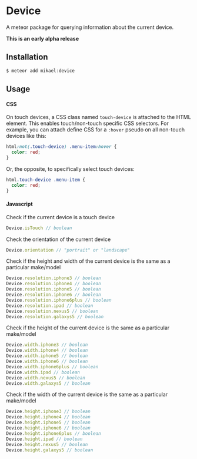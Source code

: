 # Device

A meteor package for querying information about the current device.

**This is an early alpha release**

## Installation
```javascript
$ meteor add mikael:device
```
## Usage

#### CSS
On touch devices, a CSS class named `touch-device` is attached to the HTML element. This enables touch/non-touch 
specific CSS selectors. For example, you can attach define CSS for a `:hover` pseudo on all non-touch devices 
like this:
```css
html:not(.touch-device) .menu-item:hover {
  color: red;
}
```

Or, the opposite, to specifically select touch devices:
```css
html.touch-device .menu-item {
  color: red;
}
```

#### Javascript
Check if the current device is a touch device
```javascript
Device.isTouch // boolean
```

Check the orientation of the current device
```javascript
Device.orientation // "portrait" or "landscape"
```

Check if the height and width of the current device is the same as a particular make/model
```javascript
Device.resolution.iphone3 // boolean
Device.resolution.iphone4 // boolean
Device.resolution.iphone5 // boolean
Device.resolution.iphone6 // boolean
Device.resolution.iphone6plus // boolean
Device.resolution.ipad // boolean
Device.resolution.nexus5 // boolean
Device.resolution.galaxys5 // boolean
```

Check if the height of the current device is the same as a particular make/model
```javascript
Device.width.iphone3 // boolean
Device.width.iphone4 // boolean
Device.width.iphone5 // boolean
Device.width.iphone6 // boolean
Device.width.iphone6plus // boolean
Device.width.ipad // boolean
Device.width.nexus5 // boolean
Device.width.galaxys5 // boolean
```

Check if the width of the current device is the same as a particular make/model
```javascript
Device.height.iphone3 // boolean
Device.height.iphone4 // boolean
Device.height.iphone5 // boolean
Device.height.iphone6 // boolean
Device.height.iphone6plus // boolean
Device.height.ipad // boolean
Device.height.nexus5 // boolean
Device.height.galaxys5 // boolean
```
